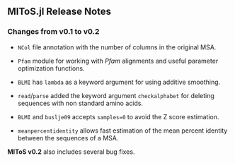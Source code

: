 ## MIToS.jl Release Notes

### Changes from v0.1 to v0.2

* `NCol` file annotation with the number of columns in the original MSA.

* `Pfam` module for working with *Pfam* alignments and useful parameter optimization functions.

* `BLMI` has `lambda` as a keyword argument for using additive smoothing.

* `read`/`parse` added the keyword argument `checkalphabet` for deleting sequences with non standard amino acids.

* `BLMI` and `buslje09` accepts `samples=0` to avoid the Z score estimation.

* `meanpercentidentity` allows fast estimation of the mean percent identity between the sequences of a MSA.

**MIToS v0.2** also includes several bug fixes.

